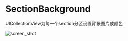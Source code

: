 # SectionBackground
UICollectionView为每一个section分区设置背景图片或颜色

![screen_shot](https://github.com/AlexCaiJi/SectionBackground/assets/31532446/4bea6f53-dc31-4971-8ab5-6201ff7b45eb)

